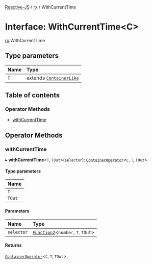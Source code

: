[Reactive-JS](../README.md) / [rx](../modules/rx.md) / WithCurrentTime

# Interface: WithCurrentTime<C\>

[rx](../modules/rx.md).WithCurrentTime

## Type parameters

| Name | Type |
| :------ | :------ |
| `C` | extends [`ContainerLike`](containers.ContainerLike.md) |

## Table of contents

### Operator Methods

- [withCurrentTime](rx.WithCurrentTime.md#withcurrenttime)

## Operator Methods

### withCurrentTime

▸ **withCurrentTime**<`T`, `TOut`\>(`selector`): [`ContainerOperator`](../modules/containers.md#containeroperator)<`C`, `T`, `TOut`\>

#### Type parameters

| Name |
| :------ |
| `T` |
| `TOut` |

#### Parameters

| Name | Type |
| :------ | :------ |
| `selector` | [`Function2`](../modules/functions.md#function2)<`number`, `T`, `TOut`\> |

#### Returns

[`ContainerOperator`](../modules/containers.md#containeroperator)<`C`, `T`, `TOut`\>
